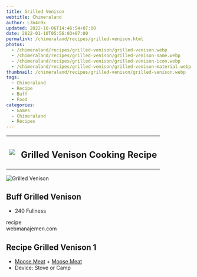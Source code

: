 ```yaml
---
title: Grilled Venison
webtitle: Chimeraland
author: L3n4r0x
updated: 2022-10-06T14:46:54+07:00
date: 2022-01-10T05:56:03+07:00
permalink: /chimeraland/recipes/grilled-venison.html
photos:
  - /chimeraland/recipes/grilled-venison/grilled-venison.webp
  - /chimeraland/recipes/grilled-venison/grilled-venison-name.webp
  - /chimeraland/recipes/grilled-venison/grilled-venison-icon.webp
  - /chimeraland/recipes/grilled-venison/grilled-venison-material.webp
thumbnail: /chimeraland/recipes/grilled-venison/grilled-venison.webp
tags:
  - Chimeraland
  - Recipe
  - Buff
  - Food
categories:
  - Games
  - Chimeraland
  - Recipes
---
```


<section id="bootstrap-wrapper"><link rel="stylesheet" href="https://cdn.statically.io/gh/dimaslanjaka/Web-Manajemen/40ac3225/css/bootstrap-4.5-wrapper.css"/><div class="row mb-2"><div class="col-md-12 mb-2"><table class="table" id="post-info"><tbody><tr><td><img class="d-inline-block me-2" src="/chimeraland/recipes/grilled-venison/grilled-venison-icon.webp" width="auto" height="auto"/></td><td><h1 class="fs-5">Grilled Venison Cooking Recipe</h1></td></tr></tbody></table></div></div><div class="card mb-2"><div class="row g-0"><div class="col-sm-4 position-relative mb-2"><img src="/chimeraland/recipes/grilled-venison/grilled-venison-material.webp" class="card-img fit-cover w-100 h-100" alt="Grilled Venison" data-fancybox="true"/></div><div class="col-sm-8 mb-2"><div class="card-body"><h2 class="card-title fs-5">Buff Grilled Venison</h2><div class="card-text"><ul><li>240 Fullness</li></ul></div><span class="badge rounded-pill bg-dark">recipe</span></div><div class="card-footer text-end text-muted">webmanajemen.com</div></div></div></div><div class="row mb-2"><div class="col-12 col-lg-6 recipe-item mb-2"><div class="card"><div class="card-body"><h2 class="card-title fs-5">Recipe Grilled Venison 1</h2><div class="card-text"><ul><li><a class="text-decoration-none" href="/chimeraland/materials/moose-meat.html">Moose Meat</a><span> + </span><a class="text-decoration-none" href="/chimeraland/materials/moose-meat.html">Moose Meat</a></li><li>Device: Stove or Camp</li></ul></div></div></div></div></div></section>